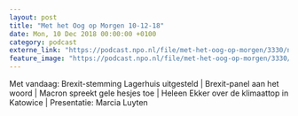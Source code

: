 ```yaml
---
layout: post
title: "Met het Oog op Morgen 10-12-18"
date: Mon, 10 Dec 2018 00:00:00 +0100
category: podcast
externe_link: "https://podcast.npo.nl/file/met-het-oog-op-morgen/3330/nporadio1_met-het-oog-op-morgen_20181210_met-het-oog-op-morgen-10-12-18.mp3"
feature_image: "https://podcast.npo.nl/file/met-het-oog-op-morgen/3330/nporadio1_met-het-oog-op-morgen_20181210_met-het-oog-op-morgen-10-12-18.mp3"
---
```


Met vandaag: Brexit-stemming Lagerhuis uitgesteld | Brexit-panel aan het woord | Macron spreekt gele hesjes toe | Heleen Ekker over de klimaattop in Katowice | Presentatie: Marcia Luyten
